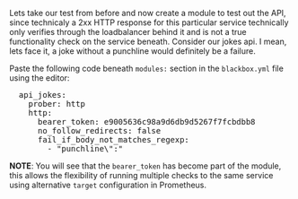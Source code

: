 Lets take our test from before and now create a module to test out the API, since technicaly a 2xx HTTP response for this particular service technically only verifies through the loadbalancer behind it and is not a true functionality check on the service beneath.  Consider our jokes api.  I mean, lets face it, a joke without a punchline would definitely be a failure.

Paste the following code beneath `modules:` section in the `blackbox.yml` file using the editor:

<pre class="file" data-target="clipboard">
  api_jokes:
    prober: http
    http:
      bearer_token: e9005636c98a9d6db9d5267f7fcbdbb8
      no_follow_redirects: false
      fail_if_body_not_matches_regexp:
        - "punchline\":"
</pre>

**NOTE**: You will see that the `bearer_token` has become part of the module, this allows the flexibility of running multiple checks to the same service using alternative `target` configuration in Prometheus.
